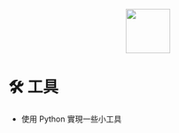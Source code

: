 <p align="center">
  <img src="https://cdn.jsdelivr.net/gh/devicons/devicon/icons/python/python-original.svg" width="80"/>
</p>

# 🛠 工具

- 使用 Python 實現一些小工具
